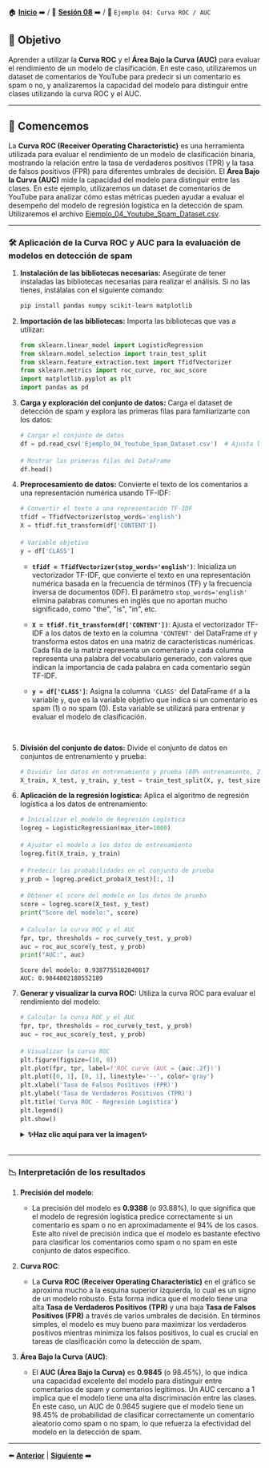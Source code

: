 🏠 [**Inicio**](../../Readme.md) ➡️ / 📖 [**Sesión 08**](../Readme.md) ➡️ / 📝 `Ejemplo 04: Curva ROC / AUC`

## 🎯 Objetivo

Aprender a utilizar la **Curva ROC** y el **Área Bajo la Curva (AUC)** para evaluar el rendimiento de un modelo de clasificación. En este caso, utilizaremos un dataset de comentarios de YouTube para predecir si un comentario es spam o no, y analizaremos la capacidad del modelo para distinguir entre clases utilizando la curva ROC y el AUC.

---

## 🚀 Comencemos

La **Curva ROC (Receiver Operating Characteristic)** es una herramienta utilizada para evaluar el rendimiento de un modelo de clasificación binaria, mostrando la relación entre la tasa de verdaderos positivos (TPR) y la tasa de falsos positivos (FPR) para diferentes umbrales de decisión. El **Área Bajo la Curva (AUC)** mide la capacidad del modelo para distinguir entre las clases. En este ejemplo, utilizaremos un dataset de comentarios de YouTube para analizar cómo estas métricas pueden ayudar a evaluar el desempeño del modelo de regresión logística en la detección de spam. Utilizaremos el archivo [Ejemplo_04_Youtube_Spam_Dataset.csv](../../Datasets/S08/Ejemplo_04_Youtube_Spam_Dataset.csv).

---

### 🛠️ **Aplicación de la Curva ROC y AUC para la evaluación de modelos en detección de spam**

1. **Instalación de las bibliotecas necesarias:** Asegúrate de tener instaladas las bibliotecas necesarias para realizar el análisis. Si no las tienes, instálalas con el siguiente comando:

    ```bash
    pip install pandas numpy scikit-learn matplotlib
    ```

2. **Importación de las bibliotecas:** Importa las bibliotecas que vas a utilizar:

    ```python
    from sklearn.linear_model import LogisticRegression
    from sklearn.model_selection import train_test_split
    from sklearn.feature_extraction.text import TfidfVectorizer
    from sklearn.metrics import roc_curve, roc_auc_score
    import matplotlib.pyplot as plt
    import pandas as pd
    ```

3. **Carga y exploración del conjunto de datos:** Carga el dataset de detección de spam y explora las primeras filas para familiarizarte con los datos:

    ```python
    # Cargar el conjunto de datos
    df = pd.read_csv('Ejemplo_04_Youtube_Spam_Dataset.csv')  # Ajusta la ruta al archivo según tu entorno de trabajo.

    # Mostrar las primeras filas del DataFrame
    df.head()
    ```

4. **Preprocesamiento de datos:** Convierte el texto de los comentarios a una representación numérica usando TF-IDF:

    ```python
    # Convertir el texto a una representación TF-IDF
    tfidf = TfidfVectorizer(stop_words='english')
    X = tfidf.fit_transform(df['CONTENT'])

    # Variable objetivo
    y = df['CLASS']
    ```

    - **`tfidf = TfidfVectorizer(stop_words='english')`**: Inicializa un vectorizador TF-IDF, que convierte el texto en una representación numérica basada en la frecuencia de términos (TF) y la frecuencia inversa de documentos (IDF). El parámetro `stop_words='english'` elimina palabras comunes en inglés que no aportan mucho significado, como "the", "is", "in", etc.

    - **`X = tfidf.fit_transform(df['CONTENT'])`**: Ajusta el vectorizador TF-IDF a los datos de texto en la columna `'CONTENT'` del DataFrame `df` y transforma estos datos en una matriz de características numéricas. Cada fila de la matriz representa un comentario y cada columna representa una palabra del vocabulario generado, con valores que indican la importancia de cada palabra en cada comentario según TF-IDF.

    - **`y = df['CLASS']`**: Asigna la columna `'CLASS'` del DataFrame `df` a la variable `y`, que es la variable objetivo que indica si un comentario es spam (1) o no spam (0). Esta variable se utilizará para entrenar y evaluar el modelo de clasificación.

    <br>

5. **División del conjunto de datos:** Divide el conjunto de datos en conjuntos de entrenamiento y prueba:

    ```python
    # Dividir los datos en entrenamiento y prueba (80% entrenamiento, 20% prueba)
    X_train, X_test, y_train, y_test = train_test_split(X, y, test_size=0.2, random_state=42)
    ```

6. **Aplicación de la regresión logística:** Aplica el algoritmo de regresión logística a los datos de entrenamiento:

    ```python
    # Inicializar el modelo de Regresión Logística
    logreg = LogisticRegression(max_iter=1000)

    # Ajustar el modelo a los datos de entrenamiento
    logreg.fit(X_train, y_train)

    # Predecir las probabilidades en el conjunto de prueba
    y_prob = logreg.predict_proba(X_test)[:, 1]

    # Obtener el score del modelo en los datos de prueba
    score = logreg.score(X_test, y_test)
    print("Score del modelo:", score)

    # Calcular la curva ROC y el AUC
    fpr, tpr, thresholds = roc_curve(y_test, y_prob)
    auc = roc_auc_score(y_test, y_prob)
    print("AUC:", auc)
    ```
    ```plaintext
    Score del modelo: 0.9387755102040817
    AUC: 0.9844802188552189
    ```

7. **Generar y visualizar la curva ROC:** Utiliza la curva ROC para evaluar el rendimiento del modelo:

    ```python
    # Calcular la curva ROC y el AUC
    fpr, tpr, thresholds = roc_curve(y_test, y_prob)
    auc = roc_auc_score(y_test, y_prob)

    # Visualizar la curva ROC
    plt.figure(figsize=(10, 8))
    plt.plot(fpr, tpr, label=f'ROC curve (AUC = {auc:.2f})')
    plt.plot([0, 1], [0, 1], linestyle='--', color='gray')
    plt.xlabel('Tasa de Falsos Positivos (FPR)')
    plt.ylabel('Tasa de Verdaderos Positivos (TPR)')
    plt.title('Curva ROC - Regresión Logística')
    plt.legend()
    plt.show()
    ```

    <details>
        <summary><b>✨Haz clic aquí para ver la imagen✨</b></summary>
        <div align="center">
            <img src="../Imagenes/Ejemplo_04_Imagen_01.png" alt="Curva ROC" width="50%">
        </div>
    </details>

    <br>

---

### 📉 **Interpretación de los resultados**

1. **Precisión del modelo**:
   - La precisión del modelo es **0.9388** (o 93.88%), lo que significa que el modelo de regresión logística predice correctamente si un comentario es spam o no en aproximadamente el 94% de los casos. Este alto nivel de precisión indica que el modelo es bastante efectivo para clasificar los comentarios como spam o no spam en este conjunto de datos específico.

2. **Curva ROC**:
   - La **Curva ROC (Receiver Operating Characteristic)** en el gráfico se aproxima mucho a la esquina superior izquierda, lo cual es un signo de un modelo robusto. Esta forma indica que el modelo tiene una alta **Tasa de Verdaderos Positivos (TPR)** y una baja **Tasa de Falsos Positivos (FPR)** a través de varios umbrales de decisión. En términos simples, el modelo es muy bueno para maximizar los verdaderos positivos mientras minimiza los falsos positivos, lo cual es crucial en tareas de clasificación como la detección de spam.

3. **Área Bajo la Curva (AUC)**:
   - El **AUC (Área Bajo la Curva)** es **0.9845** (o 98.45%), lo que indica una capacidad excelente del modelo para distinguir entre comentarios de spam y comentarios legítimos. Un AUC cercano a 1 implica que el modelo tiene una alta discriminación entre las clases. En este caso, un AUC de 0.9845 sugiere que el modelo tiene un 98.45% de probabilidad de clasificar correctamente un comentario aleatorio como spam o no spam, lo que refuerza la efectividad del modelo en la detección de spam.

---

⬅️ [**Anterior**](../Readme.md) | [**Siguiente**](../Reto-03/Readme.md) ➡️